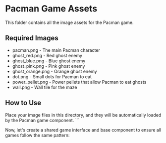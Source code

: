 # Pacman Game Assets

This folder contains all the image assets for the Pacman game.

## Required Images
- pacman.png - The main Pacman character
- ghost_red.png - Red ghost enemy
- ghost_blue.png - Blue ghost enemy
- ghost_pink.png - Pink ghost enemy
- ghost_orange.png - Orange ghost enemy
- dot.png - Small dots for Pacman to eat
- power_pellet.png - Power pellets that allow Pacman to eat ghosts
- wall.png - Wall tile for the maze

## How to Use
Place your image files in this directory, and they will be automatically loaded by the Pacman game component.
\`\`\`

Now, let's create a shared game interface and base component to ensure all games follow the same pattern:
